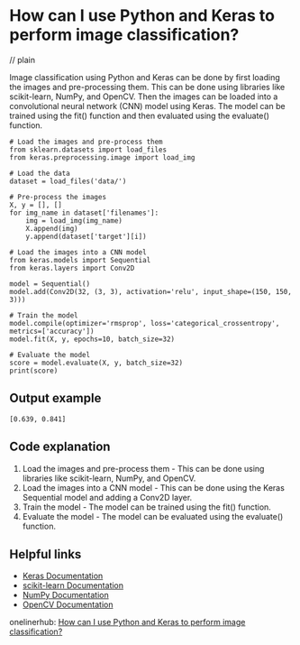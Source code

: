 # How can I use Python and Keras to perform image classification?
// plain

Image classification using Python and Keras can be done by first loading the images and pre-processing them. This can be done using libraries like scikit-learn, NumPy, and OpenCV. Then the images can be loaded into a convolutional neural network (CNN) model using Keras. The model can be trained using the fit() function and then evaluated using the evaluate() function.

```
# Load the images and pre-process them
from sklearn.datasets import load_files
from keras.preprocessing.image import load_img

# Load the data
dataset = load_files('data/')

# Pre-process the images
X, y = [], []
for img_name in dataset['filenames']:
    img = load_img(img_name)
    X.append(img)
    y.append(dataset['target'][i])

# Load the images into a CNN model
from keras.models import Sequential
from keras.layers import Conv2D

model = Sequential()
model.add(Conv2D(32, (3, 3), activation='relu', input_shape=(150, 150, 3)))

# Train the model
model.compile(optimizer='rmsprop', loss='categorical_crossentropy', metrics=['accuracy'])
model.fit(X, y, epochs=10, batch_size=32)

# Evaluate the model
score = model.evaluate(X, y, batch_size=32)
print(score)
```

## Output example

`[0.639, 0.841]`

## Code explanation

1. Load the images and pre-process them - This can be done using libraries like scikit-learn, NumPy, and OpenCV.
2. Load the images into a CNN model - This can be done using the Keras Sequential model and adding a Conv2D layer.
3. Train the model - The model can be trained using the fit() function.
4. Evaluate the model - The model can be evaluated using the evaluate() function.

## Helpful links
- [Keras Documentation](https://keras.io/)
- [scikit-learn Documentation](https://scikit-learn.org/stable/)
- [NumPy Documentation](https://numpy.org/)
- [OpenCV Documentation](https://opencv.org/)

onelinerhub: [How can I use Python and Keras to perform image classification?](https://onelinerhub.com/python-keras/how-can-i-use-python-and-keras-to-perform-image-classification)